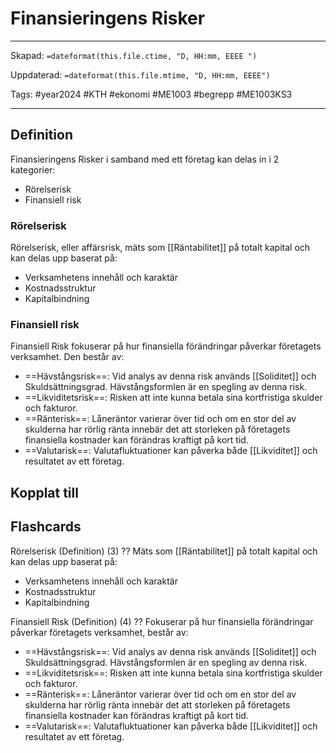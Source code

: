 # Finansieringens Risker

---

Skapad: `=dateformat(this.file.ctime, "D, HH:mm, EEEE ")`

Uppdaterad: `=dateformat(this.file.mtime, "D, HH:mm, EEEE")`

Tags: #year2024 #KTH #ekonomi #ME1003 #begrepp #ME1003KS3

---

## Definition

Finansieringens Risker i samband med ett företag kan delas in i 2 kategorier:

- Rörelserisk
- Finansiell risk

### Rörelserisk

Rörelserisk, eller affärsrisk, mäts som [[Räntabilitet]] på totalt kapital och kan delas upp baserat på:

- Verksamhetens innehåll och karaktär
- Kostnadsstruktur
- Kapitalbindning

### Finansiell risk

Finansiell Risk fokuserar på hur finansiella förändringar påverkar företagets verksamhet. Den består av:

- ==Hävstångsrisk==: Vid analys av denna risk används [[Soliditet]] och Skuldsättningsgrad. Hävstångsformlen är en spegling av denna risk.
- ==Likviditetsrisk==: Risken att inte kunna betala sina kortfristiga skulder och fakturor.
- ==Ränterisk==: Låneräntor varierar över tid och om en stor del av skulderna har rörlig ränta innebär det att storleken på företagets finansiella kostnader kan förändras kraftigt på kort tid.
- ==Valutarisk==: Valutafluktuationer kan påverka både [[Likviditet]] och resultatet av ett företag.

## Kopplat till

## Flashcards

Rörelserisk (Definition) (3)
??
Mäts som [[Räntabilitet]] på totalt kapital och kan delas upp baserat på:
- Verksamhetens innehåll och karaktär
- Kostnadsstruktur
- Kapitalbindning
<!--SR:!2024-03-11,3,250!2024-03-09,3,250-->

Finansiell Risk (Definition) (4)
??
Fokuserar på hur finansiella förändringar påverkar företagets verksamhet, består av:
- ==Hävstångsrisk==: Vid analys av denna risk används [[Soliditet]] och Skuldsättningsgrad. Hävstångsformlen är en spegling av denna risk.
- ==Likviditetsrisk==: Risken att inte kunna betala sina kortfristiga skulder och fakturor.
- ==Ränterisk==: Låneräntor varierar över tid och om en stor del av skulderna har rörlig ränta innebär det att storleken på företagets finansiella kostnader kan förändras kraftigt på kort tid.
- ==Valutarisk==: Valutafluktuationer kan påverka både [[Likviditet]] och resultatet av ett företag.
<!--SR:!2024-03-11,4,270!2024-03-09,3,250-->
